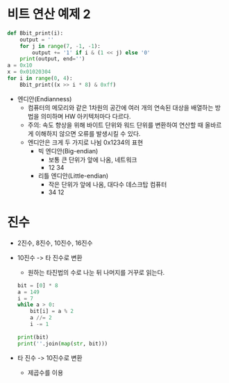 # 비트 연산 예제 2

```python
def Bbit_print(i):
    output = ''
    for j in range(7, -1, -1):
        output += '1' if i & (1 << j) else '0'
    print(output, end='')
a = 0x10
x = 0x01020304
for i in range(0, 4):
    Bbit_print((x >> i * 8) & 0xff)
```

- 엔디안(Endianness)
  - 컴퓨터의 메모리와 같은 1차원의 공간에 여러 개의 연속된 대상을 배열하는 방법을 의미하며 HW 아키텍처마다 다르다.
  - 주의: 속도 향상을 위해 바이트 단위와 워드 단위를 변환하여 연산할 때 올바르게 이해하지 않으면 오류를 발생시킬 수 있다.
  - 엔디안은 크게 두 가지로 나뉨 0x1234의 표현
    - 빅 엔디안(Big-endian)
      - 보통 큰 단위가 앞에 나옴, 네트워크
      - 12 34
    - 리틀 엔디안(Little-endian)
      - 작은 단위가 앞에 나옴, 대다수 데스크탑 컴퓨터
      - 34 12

# 진수

- 2진수, 8진수, 10진수, 16진수

- 10진수 -> 타 진수로 변환

  - 원하는 타진법의 수로 나눈 뒤 나머지를 거꾸로 읽는다.

  ```python
  bit = [0] * 8
  a = 149
  i = 7
  while a > 0:
      bit[i] = a % 2
      a //= 2
      i -= 1
      
  print(bit)
  print(''.join(map(str, bit)))
  ```

- 타 진수 -> 10진수로 변환

  - 제곱수를 이용